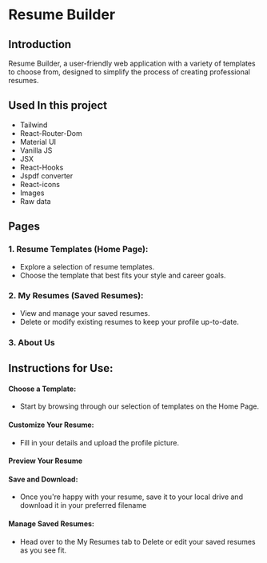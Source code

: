 # Resume Builder

## Introduction

Resume Builder, a user-friendly web application with a variety of templates to choose from, designed to simplify the process of creating professional resumes. 

## Used In this project

* Tailwind
* React-Router-Dom
* Material UI
* Vanilla JS
* JSX
* React-Hooks
* Jspdf converter
* React-icons
* Images
* Raw data

## Pages

### 1. Resume Templates (Home Page):
* Explore a selection of resume templates.
* Choose the template that best fits your style and career goals.
### 2. My Resumes (Saved Resumes):
* View and manage your saved resumes.
* Delete or modify existing resumes to keep your profile up-to-date.
### 3. About Us

## Instructions for Use:

#### Choose a Template: 
* Start by browsing through our selection of templates on the Home Page.
#### Customize Your Resume: 
* Fill in your details and upload the profile picture.
#### Preview Your Resume
#### Save and Download: 
* Once you're happy with your resume, save it to your local drive and download it in your preferred filename
#### Manage Saved Resumes: 
* Head over to the My Resumes tab to Delete or edit your saved resumes as you see fit.

